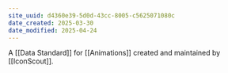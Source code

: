 ```yaml
---
site_uuid: d4360e39-5d0d-43cc-8005-c5625071080c
date_created: 2025-03-30
date_modified: 2025-04-24
---
```


A [[Data Standard]] for [[Animations]] created and maintained by [[IconScout]].

